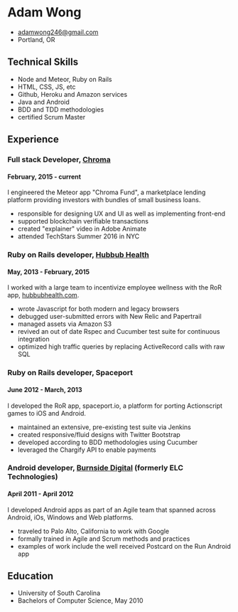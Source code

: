 # Adam Wong

- adamwong246@gmail.com
- Portland, OR

## Technical Skills

- Node and Meteor, Ruby on Rails
- HTML, CSS, JS, etc
- Github, Heroku and Amazon services
- Java and Android
- BDD and TDD methodologies
- certified Scrum Master

## Experience

### Full stack Developer, [Chroma](http://www.chroma.io/)

#### February, 2015 - current

I engineered the Meteor app "Chroma Fund", a marketplace lending platform providing investors with bundles of small business loans.

- responsible for designing UX and UI as well as implementing front-end
- supported blockchain verifiable transactions
- created "explainer" video in Adobe Animate
- attended TechStars Summer 2016 in NYC

### Ruby on Rails developer, [Hubbub Health](https://www.hubbubhealth.com/)

#### May, 2013 - February, 2015

I worked with a large team to incentivize employee wellness with the RoR app, [hubbubhealth.com](hubbubhealth.com).

- wrote Javascript for both modern and legacy browsers
- debugged user-submitted errors with New Relic and Papertrail
- managed assets via Amazon S3
- revived an out of date Rspec and Cucumber test suite for continuous integration
- optimized high traffic queries by replacing ActiveRecord calls with raw SQL

### Ruby on Rails developer, Spaceport

#### June 2012 - March, 2013

I developed the RoR app, spaceport.io, a platform for porting Actionscript games to iOS and Android.

- maintained an extensive, pre-existing test suite via Jenkins
- created responsive/fluid designs with Twitter Bootstrap
- developed according to BDD methodologies using Cucumber
- leveraged the Chargify API to enable payments

### Android developer, [Burnside Digital](http://www.burnsidedigital.com) (formerly ELC Technologies)

#### April 2011 - April 2012

I developed Android apps as part of an Agile team that spanned across Android, iOs, Windows and Web platforms.

- traveled to Palo Alto, California to work with Google
- formally trained in Agile and Scrum methods and practices
- examples of work include the well received Postcard on the Run Android app

## Education

- University of South Carolina
- Bachelors of Computer Science,  May 2010
